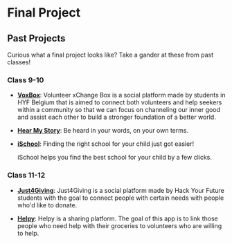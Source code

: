 # Final Project

## Past Projects

Curious what a final project looks like? Take a gander at these from past classes!

### Class 9-10

* [**VoxBox**](https://github.com/gelilaa/VoxBox/): Volunteer xChange Box is a social platform made by students in HYF Belgium that is aimed to connect both volunteers and help seekers within a community so that we can focus on channeling our inner good and assist each other to build a stronger foundation of a better world.
* [**Hear My Story**](https://github.com/Sayed94h/Hear-My-Story): Be heard in your words, on your own terms.
* [**iSchool**](https://github.com/Hack-Your-Future-Group-A-Dream-Team/iSchool): Finding the right school for your child just got easier!

  iSchool helps you find the best school for your child by a few clicks.

### Class 11-12

* [**Just4Giving**](https://github.com/hyf-Group2-fp/Just4Giving): Just4Giving is a social platform made by Hack Your Future students with the goal to connect people with certain needs with people who'd like to donate.

* [**Helpy**](https://github.com/final-project-org/HELPY): Helpy is a sharing platform. The goal of this app is to link those people who need help with their groceries to volunteers who are willing to help.
